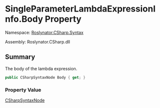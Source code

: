# SingleParameterLambdaExpressionInfo\.Body Property

Namespace: [Roslynator.CSharp.Syntax](../../README.md)

Assembly: Roslynator\.CSharp\.dll

## Summary

The body of the lambda expression\.

```csharp
public CSharpSyntaxNode Body { get; }
```

### Property Value

[CSharpSyntaxNode](https://docs.microsoft.com/en-us/dotnet/api/microsoft.codeanalysis.csharp.csharpsyntaxnode)


